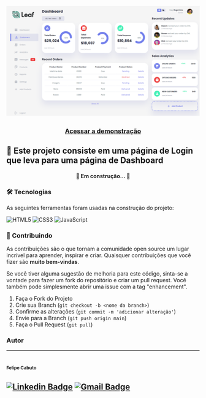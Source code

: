 <h1 align="center">
  <img src="./assets/overview.png">
</h1>

<h3 align="center">
    <a href="https://felipecabuto.github.io/dashboard-leaf/">Acessar a demonstração</a>
<h3 >

## 🚀 Este projeto consiste em uma **página de Login** que leva para uma **página de Dashboard**
  
<h4 align="center"> 
	🚧 Em construção... 🚧
</h4>

### 🛠 Tecnologias

As seguintes ferramentas foram usadas na construção do projeto:

![HTML5](https://img.shields.io/badge/HTML5-E34F26?style=for-the-badge&logo=html5&logoColor=white)
![CSS3](https://img.shields.io/badge/CSS3-1572B6?style=for-the-badge&logo=css3&logoColor=white)
![JavaScript](https://img.shields.io/badge/JavaScript-F7DF1E?style=for-the-badge&logo=javascript&logoColor=black)

### 🤝 Contribuindo

As contribuições são o que tornam a comunidade open source um lugar incrível para aprender, inspirar e criar. Quaisquer contribuições que você fizer são **muito bem-vindas**.

Se você tiver alguma sugestão de melhoria para este código, sinta-se a vontade para fazer um fork do repositório e criar um pull request. Você também pode simplesmente abrir uma issue com a tag "enhancement".

1. Faça o Fork do Projeto
2. Crie sua Branch (`git checkout -b <nome da branch>`)
3. Confirme as alterações (`git commit -m 'adicionar alteração'`)
4. Envie para a Branch (`git push origin main`)
5. Faça o Pull Request (`git pull`)
	
### Autor
---

<a href="https://www.linkedin.com/in/felipecabuto/">
 <img style="border-radius: 50%;" src="https://avatars.githubusercontent.com/u/84874448?v=4" width="100px;" alt=""/>
 <br />
 <sub><b>Felipe Cabuto</b></sub></a> <a href="https://www.linkedin.com/in/felipecabuto/" title="Felipe Cabuto"></a>

## [![Linkedin Badge](https://img.shields.io/badge/-felipecabuto-blue?style=flat-square&logo=Linkedin&logoColor=white&link=https://www.linkedin.com/in/pranjaljain0/)](https://www.linkedin.com/in/felipecabuto/) [![Gmail Badge](https://img.shields.io/badge/-felipecabuto@gmail.com-c14438?style=flat-square&logo=Gmail&logoColor=white&link=mailto:felipecabuto@gmail.com)](mailto:felipecabuto@gmail.com)

